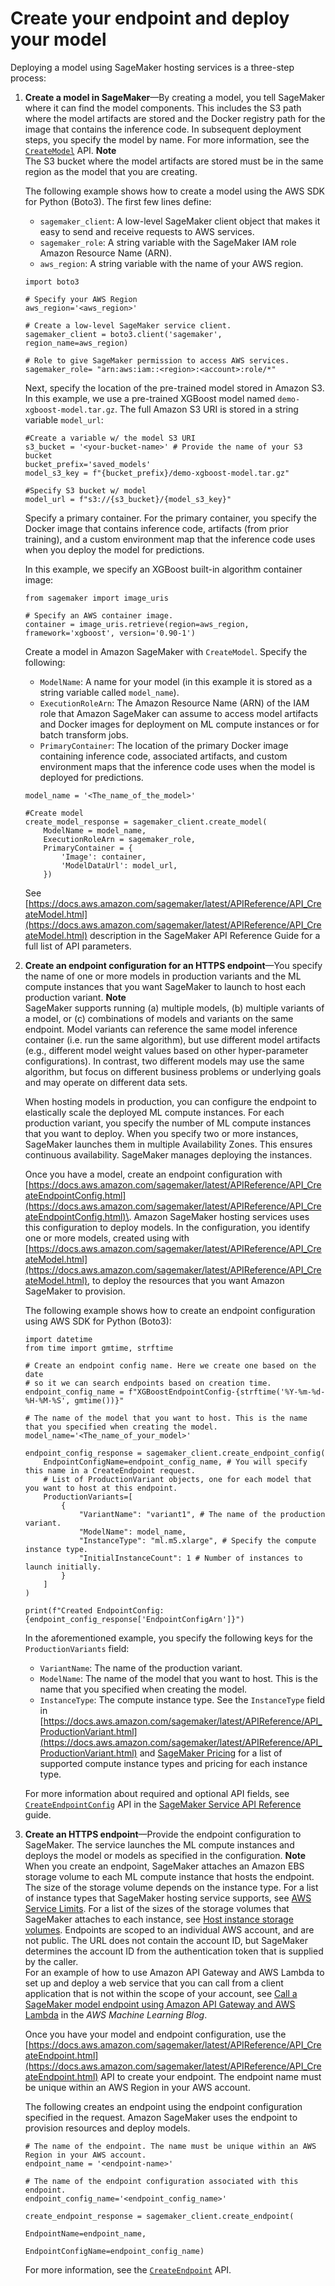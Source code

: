 # Create your endpoint and deploy your model<a name="realtime-endpoints-deployment"></a>

Deploying a model using SageMaker hosting services is a three\-step process:

1. **Create a model in SageMaker**—By creating a model, you tell SageMaker where it can find the model components\. This includes the S3 path where the model artifacts are stored and the Docker registry path for the image that contains the inference code\. In subsequent deployment steps, you specify the model by name\. For more information, see the [ `CreateModel`](https://docs.aws.amazon.com/sagemaker/latest/APIReference/API_CreateModel.html) API\.
**Note**  
The S3 bucket where the model artifacts are stored must be in the same region as the model that you are creating\.

   The following example shows how to create a model using the AWS SDK for Python \(Boto3\)\. The first few lines define:
   + `sagemaker_client`: A low\-level SageMaker client object that makes it easy to send and receive requests to AWS services\.
   + `sagemaker_role`: A string variable with the SageMaker IAM role Amazon Resource Name \(ARN\)\.
   + `aws_region`: A string variable with the name of your AWS region\.

   ```
   import boto3
   
   # Specify your AWS Region
   aws_region='<aws_region>'
   
   # Create a low-level SageMaker service client.
   sagemaker_client = boto3.client('sagemaker', region_name=aws_region)
   
   # Role to give SageMaker permission to access AWS services.
   sagemaker_role= "arn:aws:iam::<region>:<account>:role/*"
   ```

   Next, specify the location of the pre\-trained model stored in Amazon S3\. In this example, we use a pre\-trained XGBoost model named `demo-xgboost-model.tar.gz`\. The full Amazon S3 URI is stored in a string variable `model_url`:

   ```
   #Create a variable w/ the model S3 URI
   s3_bucket = '<your-bucket-name>' # Provide the name of your S3 bucket
   bucket_prefix='saved_models'
   model_s3_key = f"{bucket_prefix}/demo-xgboost-model.tar.gz"
   
   #Specify S3 bucket w/ model
   model_url = f"s3://{s3_bucket}/{model_s3_key}"
   ```

   Specify a primary container\. For the primary container, you specify the Docker image that contains inference code, artifacts \(from prior training\), and a custom environment map that the inference code uses when you deploy the model for predictions\.

    In this example, we specify an XGBoost built\-in algorithm container image: 

   ```
   from sagemaker import image_uris
   
   # Specify an AWS container image. 
   container = image_uris.retrieve(region=aws_region, framework='xgboost', version='0.90-1')
   ```

   Create a model in Amazon SageMaker with `CreateModel`\. Specify the following:
   + `ModelName`: A name for your model \(in this example it is stored as a string variable called `model_name`\)\.
   + `ExecutionRoleArn`: The Amazon Resource Name \(ARN\) of the IAM role that Amazon SageMaker can assume to access model artifacts and Docker images for deployment on ML compute instances or for batch transform jobs\.
   + `PrimaryContainer`: The location of the primary Docker image containing inference code, associated artifacts, and custom environment maps that the inference code uses when the model is deployed for predictions\.

   ```
   model_name = '<The_name_of_the_model>'
   
   #Create model
   create_model_response = sagemaker_client.create_model(
       ModelName = model_name,
       ExecutionRoleArn = sagemaker_role,
       PrimaryContainer = {
           'Image': container,
           'ModelDataUrl': model_url,
       })
   ```

   See [https://docs.aws.amazon.com/sagemaker/latest/APIReference/API_CreateModel.html](https://docs.aws.amazon.com/sagemaker/latest/APIReference/API_CreateModel.html) description in the SageMaker API Reference Guide for a full list of API parameters\.

1. **Create an endpoint configuration for an HTTPS endpoint**—You specify the name of one or more models in production variants and the ML compute instances that you want SageMaker to launch to host each production variant\.
**Note**  
 SageMaker supports running \(a\) multiple models, \(b\) multiple variants of a model, or \(c\) combinations of models and variants on the same endpoint\. Model variants can reference the same model inference container \(i\.e\. run the same algorithm\), but use different model artifacts \(e\.g\., different model weight values based on other hyper\-parameter configurations\)\. In contrast, two different models may use the same algorithm, but focus on different business problems or underlying goals and may operate on different data sets\. 

   When hosting models in production, you can configure the endpoint to elastically scale the deployed ML compute instances\. For each production variant, you specify the number of ML compute instances that you want to deploy\. When you specify two or more instances, SageMaker launches them in multiple Availability Zones\. This ensures continuous availability\. SageMaker manages deploying the instances\. 

   Once you have a model, create an endpoint configuration with [https://docs.aws.amazon.com/sagemaker/latest/APIReference/API_CreateEndpointConfig.html](https://docs.aws.amazon.com/sagemaker/latest/APIReference/API_CreateEndpointConfig.html)\. Amazon SageMaker hosting services uses this configuration to deploy models\. In the configuration, you identify one or more models, created using with [https://docs.aws.amazon.com/sagemaker/latest/APIReference/API_CreateModel.html](https://docs.aws.amazon.com/sagemaker/latest/APIReference/API_CreateModel.html), to deploy the resources that you want Amazon SageMaker to provision\.

   The following example shows how to create an endpoint configuration using AWS SDK for Python \(Boto3\):

   ```
   import datetime
   from time import gmtime, strftime
   
   # Create an endpoint config name. Here we create one based on the date  
   # so it we can search endpoints based on creation time.
   endpoint_config_name = f"XGBoostEndpointConfig-{strftime('%Y-%m-%d-%H-%M-%S', gmtime())}"
   
   # The name of the model that you want to host. This is the name that you specified when creating the model.
   model_name='<The_name_of_your_model>'
   
   endpoint_config_response = sagemaker_client.create_endpoint_config(
       EndpointConfigName=endpoint_config_name, # You will specify this name in a CreateEndpoint request.
       # List of ProductionVariant objects, one for each model that you want to host at this endpoint.
       ProductionVariants=[
           {
               "VariantName": "variant1", # The name of the production variant.
               "ModelName": model_name, 
               "InstanceType": "ml.m5.xlarge", # Specify the compute instance type.
               "InitialInstanceCount": 1 # Number of instances to launch initially.
           }
       ]
   )
   
   print(f"Created EndpointConfig: {endpoint_config_response['EndpointConfigArn']}")
   ```

   In the aforementioned example, you specify the following keys for the `ProductionVariants` field:
   + `VariantName`: The name of the production variant\.
   + `ModelName`: The name of the model that you want to host\. This is the name that you specified when creating the model\.
   + `InstanceType`: The compute instance type\. See the `InstanceType` field in [https://docs.aws.amazon.com/sagemaker/latest/APIReference/API_ProductionVariant.html](https://docs.aws.amazon.com/sagemaker/latest/APIReference/API_ProductionVariant.html) and [SageMaker Pricing](https://aws.amazon.com/sagemaker/pricing/) for a list of supported compute instance types and pricing for each instance type\.

   For more information about required and optional API fields, see [ `CreateEndpointConfig`](https://docs.aws.amazon.com/sagemaker/latest/APIReference/API_CreateEndpointConfig.html) API in the [SageMaker Service API Reference](https://docs.aws.amazon.com/sagemaker/latest/APIReference/API_Operations_Amazon_SageMaker_Service.html) guide\.

1. **Create an HTTPS endpoint**—Provide the endpoint configuration to SageMaker\. The service launches the ML compute instances and deploys the model or models as specified in the configuration\.
**Note**  
When you create an endpoint, SageMaker attaches an Amazon EBS storage volume to each ML compute instance that hosts the endpoint\. The size of the storage volume depends on the instance type\. For a list of instance types that SageMaker hosting service supports, see [AWS Service Limits](https://docs.aws.amazon.com/general/latest/gr/aws_service_limits.html#limits_sagemaker)\. For a list of the sizes of the storage volumes that SageMaker attaches to each instance, see [Host instance storage volumes](host-instance-storage.md)\.
Endpoints are scoped to an individual AWS account, and are not public\. The URL does not contain the account ID, but SageMaker determines the account ID from the authentication token that is supplied by the caller\.  
For an example of how to use Amazon API Gateway and AWS Lambda to set up and deploy a web service that you can call from a client application that is not within the scope of your account, see [Call a SageMaker model endpoint using Amazon API Gateway and AWS Lambda](https://aws.amazon.com/blogs/machine-learning/call-an-amazon-sagemaker-model-endpoint-using-amazon-api-gateway-and-aws-lambda/) in the *AWS Machine Learning Blog*\.

   Once you have your model and endpoint configuration, use the [https://docs.aws.amazon.com/sagemaker/latest/APIReference/API_CreateEndpoint.html](https://docs.aws.amazon.com/sagemaker/latest/APIReference/API_CreateEndpoint.html) API to create your endpoint\. The endpoint name must be unique within an AWS Region in your AWS account\. 

   The following creates an endpoint using the endpoint configuration specified in the request\. Amazon SageMaker uses the endpoint to provision resources and deploy models\.

   ```
   # The name of the endpoint. The name must be unique within an AWS Region in your AWS account.
   endpoint_name = '<endpoint-name>' 
   
   # The name of the endpoint configuration associated with this endpoint.
   endpoint_config_name='<endpoint_config_name>'
   
   create_endpoint_response = sagemaker_client.create_endpoint(
                                               EndpointName=endpoint_name, 
                                               EndpointConfigName=endpoint_config_name)
   ```

   For more information, see the [ `CreateEndpoint`](https://docs.aws.amazon.com/sagemaker/latest/APIReference/API_CreateEndpoint.html) API\.